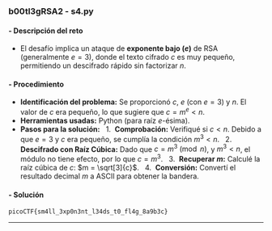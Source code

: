 ### **b00tl3gRSA2 - s4.py**

#### **- Descripción del reto**
* El desafío implica un ataque de **exponente bajo ($e$)** de RSA (generalmente $e=3$), donde el texto cifrado $c$ es muy pequeño, permitiendo un descifrado rápido sin factorizar $n$.

#### **- Procedimiento**
* **Identificación del problema:** Se proporcionó $c$, $e$ (con $e=3$) y $n$. El valor de $c$ era pequeño, lo que sugiere que $c = m^e < n$.
* **Herramientas usadas:** Python (para raíz $e$-ésima).
* **Pasos para la solución:**
  1.  **Comprobación:** Verifiqué si $c < n$. Debido a que $e=3$ y $c$ era pequeño, se cumplía la condición $m^3 < n$.
  2.  **Descifrado con Raíz Cúbica:** Dado que $c = m^3 \pmod{n}$, y $m^3 < n$, el módulo no tiene efecto, por lo que $c = m^3$.
  3.  **Recuperar $m$:** Calculé la raíz cúbica de $c$: $m = \sqrt[3]{c}$.
  4.  **Conversión:** Convertí el resultado decimal $m$ a ASCII para obtener la bandera.

#### **- Solución**
`picoCTF{sm4ll_3xp0n3nt_l34ds_t0_fl4g_8a9b3c}`

---

